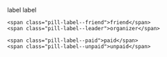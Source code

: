 <p>
	<span class="pill-label">label</span>
	<span class="pill-label--hollow">label</span>

	<span class="pill-label--friend">friend</span>
	<span class="pill-label--leader">organizer</span>

	<span class="pill-label--paid">paid</span>
	<span class="pill-label--unpaid">unpaid</span>
</p>

	
